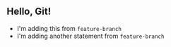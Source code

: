 ## Hello, Git!

- I'm adding this from `feature-branch`
- I'm adding another statement from `feature-branch`
